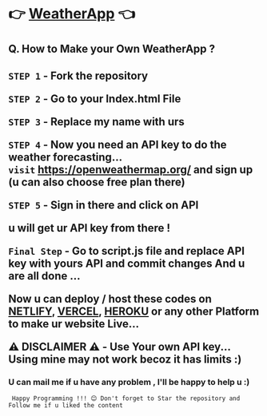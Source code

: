# 👉 [WeatherApp](https://mausam-batao.netlify.app/) 👈

<h2>
Q. How to Make your Own WeatherApp ? </h2>

<h2> 


`STEP 1` - Fork the repository <br> 

`STEP 2` - Go to your Index.html File <br>

`STEP 3` - Replace my name with urs<br>

`STEP 4` - Now you need an API key to do the weather forecasting...<br> `visit` https://openweathermap.org/ and sign up (u can also choose free plan there)<br>

`STEP 5` - Sign in there and click on API

u will get ur API key from there !

`Final Step` - Go to script.js file and replace API key with yours API and commit changes
And u are all done ...

Now u can deploy / host these codes on [NETLIFY](netlify.com), [VERCEL](https://vercel.com/), [HEROKU](https://www.heroku.com/) or any other Platform to make ur website Live...

⚠️ DISCLAIMER ⚠️ - Use Your own API key... Using mine may not work becoz it has limits :)

<h3> U can mail me if u have any problem , I'll be happy to help u :)</h3>


     Happy Programming !!! 😊 Don't forget to Star the repository and Follow me if u liked the content 
